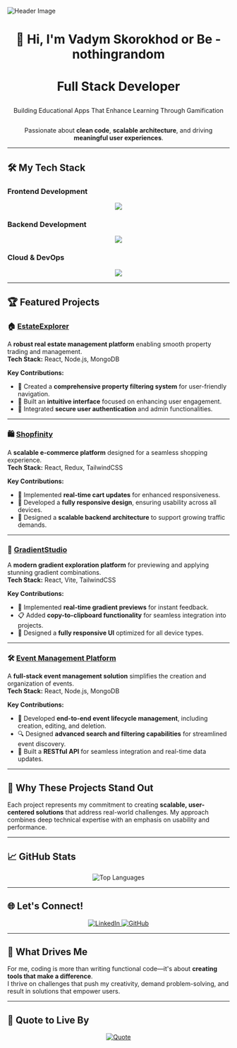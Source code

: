 ![Header Image](https://camo.githubusercontent.com/3cbeb5d020370a717e4b859e2b9bab4c53d57b133164468958639d913703fa5c/68747470733a2f2f63617073756c652d72656e6465722e76657263656c2e6170702f6170693f747970653d776176696e6726636f6c6f723d374139324238266865696768743d3130302673656374696f6e3d686561646572)

<div align="center">  

# 👋 Hi, I'm **Vadym Skorokhod or Be - nothingrandom**    


# Full Stack Developer           


<p style="font-size: 29px; margin-top: 15px; font-weight: bold;">    


  
  Building Educational Apps That Enhance Learning Through Gamification   
</p>

<p style="font-size: 28px;">  
  
  Passionate about <strong>clean code</strong>, <strong>scalable architecture</strong>, and driving <strong>meaningful user experiences</strong>.
  
</p>

</div>

---

## 🛠 **My Tech Stack**  

### **Frontend Development**
<p align="center">
  <a href="https://skillicons.dev">
    <img src="https://skillicons.dev/icons?i=react,typescript,nextjs,tailwind,html,css,js,redux,materialui,vite,figma" />
  </a>
</p>

### **Backend Development**
<p align="center">
  <a href="https://skillicons.dev">
    <img src="https://skillicons.dev/icons?i=nodejs,express,mongodb,prisma,mysql,redis,postman,npm" />
  </a>
</p>

### **Cloud & DevOps**
<p align="center">
  <a href="https://skillicons.dev">
    <img src="https://skillicons.dev/icons?i=aws,docker,kubernetes,vercel,githubactions,git" />
  </a>
</p>

---

## 🏆 **Featured Projects**

### 🏠 [EstateExplorer](https://real-estate-mern-stack.vercel.app/)  
A **robust real estate management platform** enabling smooth property trading and management.  
**Tech Stack:** React, Node.js, MongoDB  

**Key Contributions:**  
- 📌 Created a **comprehensive property filtering system** for user-friendly navigation.  
- 🏢 Built an **intuitive interface** focused on enhancing user engagement.  
- 🔐 Integrated **secure user authentication** and admin functionalities.
  
---

### 🛍️ [Shopfinity](https://shopfinity-nine.vercel.app/)  
A **scalable e-commerce platform** designed for a seamless shopping experience.  
**Tech Stack:** React, Redux, TailwindCSS  

**Key Contributions:**  
- 🛒 Implemented **real-time cart updates** for enhanced responsiveness.  
- 🎨 Developed a **fully responsive design**, ensuring usability across all devices.  
- 🚀 Designed a **scalable backend architecture** to support growing traffic demands.
  
---

### 🎨 [GradientStudio](https://gradient-studio.vercel.app/)  
A **modern gradient exploration platform** for previewing and applying stunning gradient combinations.  
**Tech Stack:** React, Vite, TailwindCSS  

**Key Contributions:**  
- 🌈 Implemented **real-time gradient previews** for instant feedback.  
- 📋 Added **copy-to-clipboard functionality** for seamless integration into projects.  
- 📱 Designed a **fully responsive UI** optimized for all device types.

---

### 🛠 [Event Management Platform](https://github.com/ShaiBatonya/patents_server-client)  
A **full-stack event management solution** simplifies the creation and organization of events.  
**Tech Stack:** React, Node.js, MongoDB  

**Key Contributions:**  
- 📅 Developed **end-to-end event lifecycle management**, including creation, editing, and deletion.  
- 🔍 Designed **advanced search and filtering capabilities** for streamlined event discovery.  
- 🔗 Built a **RESTful API** for seamless integration and real-time data updates.

---

## 🌟 **Why These Projects Stand Out**
Each project represents my commitment to creating **scalable, user-centered solutions** that address real-world challenges. My approach combines deep technical expertise with an emphasis on usability and performance.

---

## 📈 **GitHub Stats**  

<div align="center">
  <img src="https://github-readme-stats.vercel.app/api/top-langs/?username=ShaiBatonya&layout=compact&theme=dark&hide_border=true" alt="Top Languages" />
</div>

---

## 🌐 **Let's Connect!**  
<p align="center">
  <a href="https://www.linkedin.com/in/shaibatonya-fullstack/">
    <img src="https://img.shields.io/badge/LinkedIn-%230077B5.svg?style=for-the-badge&logo=linkedin&logoColor=white" alt="LinkedIn" />
  </a>
  <a href="https://github.com/ShaiBatonya">
    <img src="https://img.shields.io/badge/GitHub-%2312100E.svg?style=for-the-badge&logo=github&logoColor=white" alt="GitHub" />
  </a>
</p>

---

## 🎯 **What Drives Me**  
For me, coding is more than writing functional code—it's about **creating tools that make a difference**.  
I thrive on challenges that push my creativity, demand problem-solving, and result in solutions that empower users.  

---

## 🌟 **Quote to Live By**  

<div align="center">
  <a href="https://github.com/piyushsuthar/github-readme-quotes">
    <img src="https://quotes-github-readme.vercel.app/api?quote=First%2C%20solve%20the%20problem.%20Then%2C%20write%20the%20code.&author=John%20Johnson" alt="Quote">
  </a>
</div>
